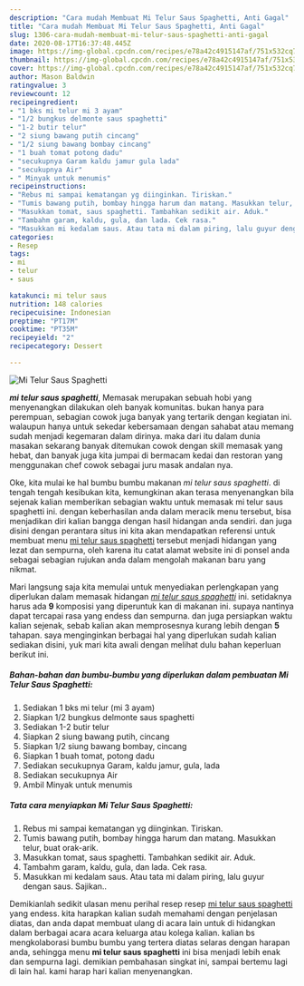 ```yaml
---
description: "Cara mudah Membuat Mi Telur Saus Spaghetti, Anti Gagal"
title: "Cara mudah Membuat Mi Telur Saus Spaghetti, Anti Gagal"
slug: 1306-cara-mudah-membuat-mi-telur-saus-spaghetti-anti-gagal
date: 2020-08-17T16:37:48.445Z
image: https://img-global.cpcdn.com/recipes/e78a42c4915147af/751x532cq70/mi-telur-saus-spaghetti-foto-resep-utama.jpg
thumbnail: https://img-global.cpcdn.com/recipes/e78a42c4915147af/751x532cq70/mi-telur-saus-spaghetti-foto-resep-utama.jpg
cover: https://img-global.cpcdn.com/recipes/e78a42c4915147af/751x532cq70/mi-telur-saus-spaghetti-foto-resep-utama.jpg
author: Mason Baldwin
ratingvalue: 3
reviewcount: 12
recipeingredient:
- "1 bks mi telur mi 3 ayam"
- "1/2 bungkus delmonte saus spaghetti"
- "1-2 butir telur"
- "2 siung bawang putih cincang"
- "1/2 siung bawang bombay cincang"
- "1 buah tomat potong dadu"
- "secukupnya Garam kaldu jamur gula lada"
- "secukupnya Air"
- " Minyak untuk menumis"
recipeinstructions:
- "Rebus mi sampai kematangan yg diinginkan. Tiriskan."
- "Tumis bawang putih, bombay hingga harum dan matang. Masukkan telur, buat orak-arik."
- "Masukkan tomat, saus spaghetti. Tambahkan sedikit air. Aduk."
- "Tambahm garam, kaldu, gula, dan lada. Cek rasa."
- "Masukkan mi kedalam saus. Atau tata mi dalam piring, lalu guyur dengan saus. Sajikan.."
categories:
- Resep
tags:
- mi
- telur
- saus

katakunci: mi telur saus 
nutrition: 148 calories
recipecuisine: Indonesian
preptime: "PT17M"
cooktime: "PT35M"
recipeyield: "2"
recipecategory: Dessert

---
```



![Mi Telur Saus Spaghetti](https://img-global.cpcdn.com/recipes/e78a42c4915147af/751x532cq70/mi-telur-saus-spaghetti-foto-resep-utama.jpg)

<b><i>mi telur saus spaghetti</i></b>, Memasak merupakan sebuah hobi yang menyenangkan dilakukan oleh banyak komunitas. bukan hanya para perempuan, sebagian cowok juga banyak yang tertarik dengan kegiatan ini. walaupun hanya untuk sekedar kebersamaan dengan sahabat atau memang sudah menjadi kegemaran dalam dirinya. maka dari itu dalam dunia masakan sekarang banyak ditemukan cowok dengan skill memasak yang hebat, dan banyak juga kita jumpai di bermacam kedai dan restoran yang menggunakan chef cowok sebagai juru masak andalan nya.



Oke, kita mulai ke hal bumbu bumbu makanan <i>mi telur saus spaghetti</i>. di tengah tengah kesibukan kita, kemungkinan akan terasa menyenangkan bila sejenak kalian memberikan sebagian waktu untuk memasak mi telur saus spaghetti ini. dengan keberhasilan anda dalam meracik menu tersebut, bisa menjadikan diri kalian bangga dengan hasil hidangan anda sendiri. dan juga disini dengan perantara situs ini kita akan mendapatkan referensi untuk membuat menu <u>mi telur saus spaghetti</u> tersebut menjadi hidangan yang lezat dan sempurna, oleh karena itu catat alamat website ini di ponsel anda sebagai sebagian rujukan anda dalam mengolah makanan baru yang nikmat.


Mari langsung saja kita memulai untuk menyediakan perlengkapan yang diperlukan dalam memasak hidangan <u><i>mi telur saus spaghetti</i></u> ini. setidaknya harus ada <b>9</b> komposisi yang diperuntuk kan di makanan ini. supaya nantinya dapat tercapai rasa yang endess dan sempurna. dan juga persiapkan waktu kalian sejenak, sebab kalian akan memprosesnya kurang lebih dengan <b>5</b> tahapan. saya menginginkan berbagai hal yang diperlukan sudah kalian sediakan disini, yuk mari kita awali dengan melihat dulu bahan keperluan berikut ini.

<!--inarticleads1-->

##### Bahan-bahan dan bumbu-bumbu yang diperlukan dalam pembuatan Mi Telur Saus Spaghetti:

1. Sediakan 1 bks mi telur (mi 3 ayam)
1. Siapkan 1/2 bungkus delmonte saus spaghetti
1. Sediakan 1-2 butir telur
1. Siapkan 2 siung bawang putih, cincang
1. Siapkan 1/2 siung bawang bombay, cincang
1. Siapkan 1 buah tomat, potong dadu
1. Sediakan secukupnya Garam, kaldu jamur, gula, lada
1. Sediakan secukupnya Air
1. Ambil  Minyak untuk menumis




<!--inarticleads2-->

##### Tata cara menyiapkan Mi Telur Saus Spaghetti:

1. Rebus mi sampai kematangan yg diinginkan. Tiriskan.
1. Tumis bawang putih, bombay hingga harum dan matang. Masukkan telur, buat orak-arik.
1. Masukkan tomat, saus spaghetti. Tambahkan sedikit air. Aduk.
1. Tambahm garam, kaldu, gula, dan lada. Cek rasa.
1. Masukkan mi kedalam saus. Atau tata mi dalam piring, lalu guyur dengan saus. Sajikan..




Demikianlah sedikit ulasan menu perihal resep resep <u>mi telur saus spaghetti</u> yang endess. kita harapkan kalian sudah memahami dengan penjelasan diatas, dan anda dapat membuat ulang di acara lain untuk di hidangkan dalam berbagai acara acara keluarga atau kolega kalian. kalian bs mengkolaborasi bumbu bumbu yang tertera diatas selaras dengan harapan anda, sehingga menu <b>mi telur saus spaghetti</b> ini bisa menjadi lebih enak dan sempurna lagi. demikian pembahasan singkat ini, sampai bertemu lagi di lain hal. kami harap hari kalian menyenangkan.
